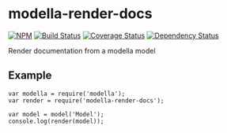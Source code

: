 # modella-render-docs

[![NPM](https://nodei.co/npm/modella-render-docs.png)](https://nodei.co/npm/modella-render-docs/)
[![Build Status](https://travis-ci.org/jcollado/modella-render-docs.svg)](https://travis-ci.org/jcollado/modella-render-docs)
[![Coverage Status](https://coveralls.io/repos/jcollado/modella-render-docs/badge.svg?branch=master&service=github)](https://coveralls.io/github/jcollado/modella-render-docs?branch=master)
[![Dependency Status](https://david-dm.org/jcollado/modella-render-docs.svg)](https://david-dm.org/jcollado/modella-render-docs)

Render documentation from a modella model

## Example

    var modella = require('modella');
    var render = require('modella-render-docs');

    var model = model('Model');
    console.log(render(model));

